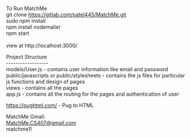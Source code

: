 To Run MatchMe<br/>
git clone https://gitlab.com/patel445/MatchMe.git<br/>
sudo npm install<br/>
npm install nodemailer<br/>
npm start<br/>
<br/>
view at http://localhost:3000/


Project Structure<br/>
------------------<br/>
models/User.js - contains user information like email and password<br/>
public/javascripts or public/stylesheets - contains the js files for particular js functions and design of pages <br/>
views - contains all the pages<br/>
app.js - contains all the routing for the pages and authentication of user

https://pughtml.com/ - Pug to HTML

MatchMe Gmail:<br/>
	MatchMe.CS407@gmail.com<br/>
	matchme1!<br/>
